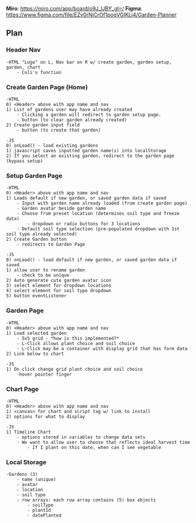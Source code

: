 **Miro**: https://miro.com/app/board/o9J_lJBY_gI=/
**Figma**: https://www.figma.com/file/EZv0rNiCrOf1poqVGIKLj4/Garden-Planner

## Plan

### Header Nav
    -HTML "Logo" on L, Nav bar on R w/ create garden, garden setup, garden, chart
        - Culi's function

### Create Garden Page (Home)
    -HTML
    0) <Header> above with app name and nav
    1) List of gardens user may have already created
        - Clicking a garden will redirect to garden setup page.
        - button (to clear garden already created) 
    2) Create garden input field 
        - button (to create that garden)

    -JS
    0) onLoad() - load existing gardens
    1) javascript saves inputted garden name(s) into localStorage
    2) If you select an existing garden, redirect to the garden page (bypass setup)

### Setup Garden Page
    -HTML
    0) <Header> above with app name and nav
    1) Loads default if new garden, or saved garden data if saved
        - Input with garden name already loaded (from create garden page)
        - Garden avatar beside garden name
        - Choose from preset location (determines soil type and freeze data)
            - dropdown or radio buttons for 3 locations
        - Default soil type selection (pre-populated dropdown with 1st soil type already selected)
    2) Create Garden button 
        - redirects to Garden Page

    -JS
    0) onLoad() - load default if new garden, or saved garden data if saved
    1) allow user to rename garden 
        - check to be unique
    2) Auto generate cute garden avatar icon
    3) select element for dropdown locations
    4) select element for soil type dropdown
    5) button eventListener

### Garden Page
    -HTML
    0) <Header> above with app name and nav
    1) Load selected garden
        - 5x5 grid - *how is this implemented?*
        - L-Click allows plant choice and soil choice
        - L-Click may be a container with display grid that has form data
    2) Link below to chart
    
    -JS
    1) On click change grid plant choice and soil choice
        -hover pointer finger

### Chart Page
    -HTML
    0) <Header> above with app name and nav
    1) <canvas> for chart and script tag w/ link to install 
    2) options for what to display

    -JS
    1) Timeline Chart
        - options stored in variables to change data sets
        - We want to allow user to choose that reflects ideal harvest time
            - If I plant on this date, when can I see vegetable

### Local Storage
    -Gardens (3)
        - name (unique)
        - avatar
        - location
        - soil type
        - row arrays: each row array contains (5) box objects 
            - soilType
            - plantId 
            - datePlanted 
